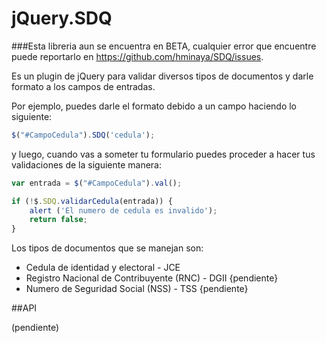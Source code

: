# jQuery.SDQ

###Esta libreria aun se encuentra en BETA, cualquier error que encuentre puede reportarlo en https://github.com/hminaya/SDQ/issues.

Es un plugin de jQuery para validar diversos tipos de documentos y darle formato a los campos de entradas.

Por ejemplo, puedes darle el formato debido a un campo haciendo lo siguiente:

``` javascript
$("#CampoCedula").SDQ('cedula');
```

y luego, cuando vas a someter tu formulario puedes proceder a hacer tus validaciones de la siguiente manera:

``` javascript
var entrada = $("#CampoCedula").val();

if (!$.SDQ.validarCedula(entrada)) {
	alert ('El numero de cedula es invalido');
	return false;
}
```

Los tipos de documentos que se manejan son:
* Cedula de identidad y electoral - JCE
* Registro Nacional de Contribuyente (RNC) - DGII {pendiente}
* Numero de Seguridad Social (NSS) - TSS {pendiente}

##API

(pendiente)